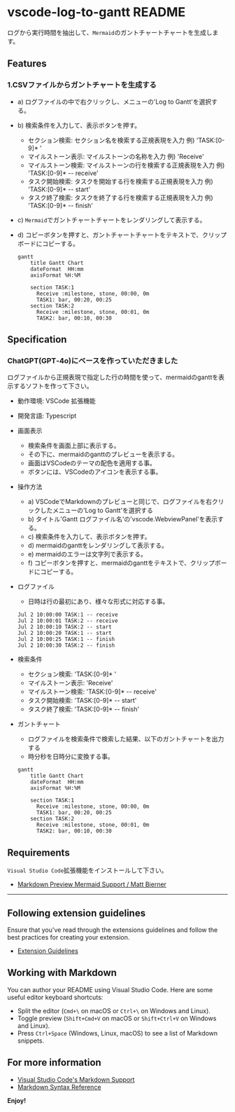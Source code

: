 # vscode-log-to-gantt README

ログから実行時間を抽出して、`Mermaid`のガントチャートチャートを生成します。

## Features

### 1.CSVファイルからガントチャートを生成する

- a) ログファイルの中で右クリックし、メニューの'Log to Gantt'を選択する。
- b) 検索条件を入力して、表示ボタンを押す。
  - セクション検索: セクション名を検索する正規表現を入力 例) 'TASK:[0-9]* '
  - マイルストーン表示: マイルストーンの名称を入力 例) 'Receive'
  - マイルストーン検索: マイルストーンの行を検索する正規表現を入力 例) 'TASK:[0-9]* -- receive'
  - タスク開始検索: タスクを開始する行を検索する正規表現を入力 例) 'TASK:[0-9]* -- start'
  - タスク終了検索: タスクを終了する行を検索する正規表現を入力 例) 'TASK:[0-9]* -- finish'
- c) `Mermaid`でガントチャートチャートをレンダリングして表示する。
- d) コピーボタンを押すと、ガントチャートチャートをテキストで、クリップボードにコピーする。

  ``` mermaid
  gantt
      title Gantt Chart
      dateFormat  HH:mm
      axisFormat %H:%M

      section TASK:1
        Receive :milestone, stone, 00:00, 0m
        TASK1: bar, 00:20, 00:25
      section TASK:2
        Receive :milestone, stone, 00:01, 0m
        TASK2: bar, 00:10, 00:30
  ```

## Specification

### ChatGPT(GPT‑4o)にベースを作っていただきました

ログファイルから正規表現で指定した行の時間を使って、mermaidのganttを表示するソフトを作って下さい。

- 動作環境: VSCode 拡張機能
- 開発言語: Typescript
- 画面表示
  - 検索条件を画面上部に表示する。
  - その下に、mermaidのganttのプレビューを表示する。
  - 画面はVSCodeのテーマの配色を適用する事。
  - ボタンには、VSCodeのアイコンを表示する事。
- 操作方法
  - a) VSCodeでMarkdownのプレビューと同じで、ログファイルを右クリックしたメニューの'Log to Gantt'を選択する
  - b) タイトル'Gantt ログファイル名'の'vscode.WebviewPanel'を表示する。
  - c) 検索条件を入力して、表示ボタンを押す。
  - d) mermaidのganttをレンダリングして表示する。
  - e) mermaidのエラーは文字列で表示する。
  - f) コピーボタンを押すと、mermaidのganttをテキストで、クリップボードにコピーする。
- ログファイル
  - 日時は行の最初にあり、様々な形式に対応する事。

  ``` log
  Jul 2 10:00:00 TASK:1 -- receive
  Jul 2 10:00:01 TASK:2 -- receive
  Jul 2 10:00:10 TASK:2 -- start
  Jul 2 10:00:20 TASK:1 -- start
  Jul 2 10:00:25 TASK:1 -- finish
  Jul 2 10:00:30 TASK:2 -- finish
  ```

- 検索条件
  - セクション検索: 'TASK:[0-9]* '
  - マイルストーン表示: 'Receive'
  - マイルストーン検索: 'TASK:[0-9]* -- receive'
  - タスク開始検索: 'TASK:[0-9]* -- start'
  - タスク終了検索: 'TASK:[0-9]* -- finish'

- ガントチャート
  - ログファイルを検索条件で検索した結果、以下のガントチャートを出力する
  - 時分秒を日時分に変換する事。

  ``` mermaid
  gantt
      title Gantt Chart
      dateFormat  HH:mm
      axisFormat %H:%M

      section TASK:1
        Receive :milestone, stone, 00:00, 0m
        TASK1: bar, 00:20, 00:25
      section TASK:2
        Receive :milestone, stone, 00:01, 0m
        TASK2: bar, 00:10, 00:30
  ```

## Requirements

`Visual Studio Code`拡張機能をインストールして下さい。

- [Markdown Preview Mermaid Support / Matt Bierner](https://marketplace.visualstudio.com/items?itemName=bierner.markdown-mermaid)

---

## Following extension guidelines

Ensure that you've read through the extensions guidelines and follow the best practices for creating your extension.

- [Extension Guidelines](https://code.visualstudio.com/api/references/extension-guidelines)

## Working with Markdown

You can author your README using Visual Studio Code. Here are some useful editor keyboard shortcuts:

- Split the editor (`Cmd+\` on macOS or `Ctrl+\` on Windows and Linux).
- Toggle preview (`Shift+Cmd+V` on macOS or `Shift+Ctrl+V` on Windows and Linux).
- Press `Ctrl+Space` (Windows, Linux, macOS) to see a list of Markdown snippets.

## For more information

- [Visual Studio Code's Markdown Support](http://code.visualstudio.com/docs/languages/markdown)
- [Markdown Syntax Reference](https://help.github.com/articles/markdown-basics/)

**Enjoy!**
